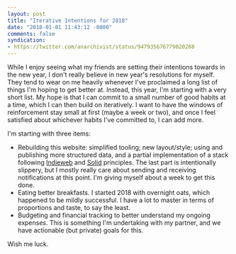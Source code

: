 ```yaml
---
layout: post
title: "Iterative Intentions for 2018"
date: "2018-01-01 11:43:12 -0800"
comments: false
syndication:
- https://twitter.com/anarchivist/status/947935676779020288
---
```


While I enjoy seeing what my friends are setting their intentions towards in the
new year, I don't really believe in new year's resolutions for myself. They tend
to wear on me heavily whenever I've proclaimed a long list of things I'm hoping
to get better at. Instead, this year, I'm starting with a very short list. My
hope is that I can commit to a small number of good habits at a time, which I
can then build on iteratively. I want to have the windows of reinforcement stay
small at first (maybe a week or two), and once I feel satisfied about whichever
habits I've committed to, I can add more.

I'm starting with three items:

* Rebuilding this website: simplified tooling; new layout/style; using and
publishing more structured data, and a partial implementation of a stack
following [Indieweb](https://indieweb.org/) and [Solid](https://solid.mit.edu/)
principles. The last part is intentionally slippery, but I mostly really care
about sending and receiving notifications at this point. I'm giving myself about
a week to get this done.
* Eating better breakfasts. I started 2018 with overnight oats, which happened
to be mildly successful. I have a lot to master in terms of proportions and
taste, to say the least.
* Budgeting and financial tracking to better understand my ongoing expenses.
This is something I'm undertaking with my partner, and we have actionable
(but private) goals for this.

Wish me luck.
